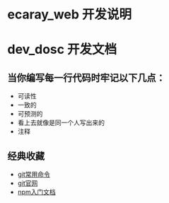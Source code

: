 # ecaray_web 开发说明
# dev_dosc 开发文档

## 当你编写每一行代码时牢记以下几点：
* 可读性
* 一致的
* 可预测的
* 看上去就像是同一个人写出来的
* 注释

## 经典收藏
* [git常用命令](https://segmentfault.com/a/1190000011200689)
* [git官网](https://git-scm.com/book/zh/v2)
* [npm入门文档](https://segmentfault.com/a/1190000005799797)
